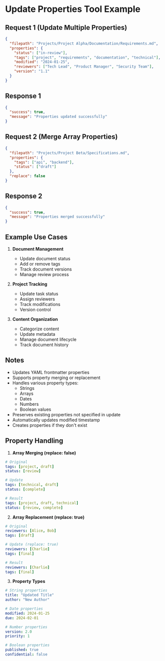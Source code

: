 # Update Properties Tool Example

## Request 1 (Update Multiple Properties)
```json
{
  "filepath": "Projects/Project Alpha/Documentation/Requirements.md",
  "properties": {
    "status": ["in-review"],
    "tags": ["project", "requirements", "documentation", "technical"],
    "modified": "2024-01-25",
    "reviewers": ["Tech Lead", "Product Manager", "Security Team"],
    "version": "1.1"
  }
}
```

## Response 1
```json
{
  "success": true,
  "message": "Properties updated successfully"
}
```

## Request 2 (Merge Array Properties)
```json
{
  "filepath": "Projects/Project Beta/Specifications.md",
  "properties": {
    "tags": ["api", "backend"],
    "status": ["draft"]
  },
  "replace": false
}
```

## Response 2
```json
{
  "success": true,
  "message": "Properties merged successfully"
}
```

## Example Use Cases

1. **Document Management**
   - Update document status
   - Add or remove tags
   - Track document versions
   - Manage review process

2. **Project Tracking**
   - Update task status
   - Assign reviewers
   - Track modifications
   - Version control

3. **Content Organization**
   - Categorize content
   - Update metadata
   - Manage document lifecycle
   - Track document history

## Notes
- Updates YAML frontmatter properties
- Supports property merging or replacement
- Handles various property types:
  * Strings
  * Arrays
  * Dates
  * Numbers
  * Boolean values
- Preserves existing properties not specified in update
- Automatically updates modified timestamp
- Creates properties if they don't exist

## Property Handling

1. **Array Merging (replace: false)**
```yaml
# Original
tags: [project, draft]
status: [review]

# Update
tags: [technical, draft]
status: [complete]

# Result
tags: [project, draft, technical]
status: [review, complete]
```

2. **Array Replacement (replace: true)**
```yaml
# Original
reviewers: [Alice, Bob]
tags: [draft]

# Update (replace: true)
reviewers: [Charlie]
tags: [final]

# Result
reviewers: [Charlie]
tags: [final]
```

3. **Property Types**
```yaml
# String properties
title: "Updated Title"
author: "New Author"

# Date properties
modified: 2024-01-25
due: 2024-02-01

# Number properties
version: 2.0
priority: 1

# Boolean properties
published: true
confidential: false